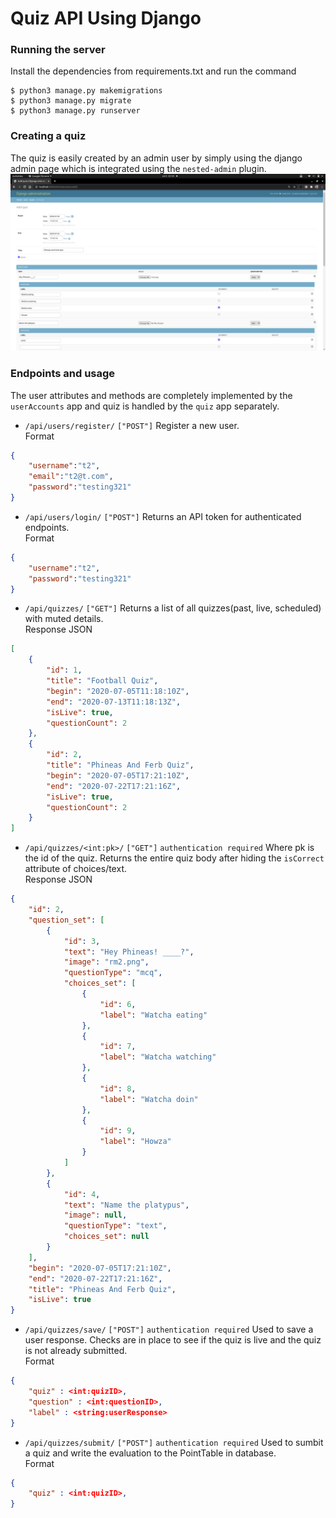 # Quiz API Using Django

### Running the server
Install the dependencies from requirements.txt and run the command
```
$ python3 manage.py makemigrations 
$ python3 manage.py migrate
$ python3 manage.py runserver
```
### Creating a quiz
The quiz is easily created by an admin user by simply using the django admin page which is integrated using the `nested-admin` plugin.
![example](https://github.com/maneeshpm/quizzer/blob/master/image.png?raw=true)

### Endpoints and usage
The user attributes and methods are completely implemented by the `userAccounts` app and quiz is handled by the `quiz` app separately.

- `/api/users/register/`   `["POST"]`  Register a new user.<br>
Format
```json
{
    "username":"t2",
    "email":"t2@t.com",
    "password":"testing321"
}
```
- `/api/users/login/`   `["POST"]`  Returns an API token for authenticated endpoints.<br>
Format
```json
{
    "username":"t2",
    "password":"testing321"
}
```

- `/api/quizzes/`   `["GET"]`  Returns a list of all quizzes(past, live, scheduled) with muted details.<br>
Response JSON
```json
[
    {
        "id": 1,
        "title": "Football Quiz",
        "begin": "2020-07-05T11:18:10Z",
        "end": "2020-07-13T11:18:13Z",
        "isLive": true,
        "questionCount": 2
    },
    {
        "id": 2,
        "title": "Phineas And Ferb Quiz",
        "begin": "2020-07-05T17:21:10Z",
        "end": "2020-07-22T17:21:16Z",
        "isLive": true,
        "questionCount": 2
    }
]
```

- `/api/quizzes/<int:pk>/`   `["GET"]`   `authentication required`  Where pk is the id of the quiz. Returns the entire quiz body after hiding the `isCorrect` attribute of choices/text.<br>
Response JSON
```json
{
    "id": 2,
    "question_set": [
        {
            "id": 3,
            "text": "Hey Phineas! ____?",
            "image": "rm2.png",
            "questionType": "mcq",
            "choices_set": [
                {
                    "id": 6,
                    "label": "Watcha eating"
                },
                {
                    "id": 7,
                    "label": "Watcha watching"
                },
                {
                    "id": 8,
                    "label": "Watcha doin"
                },
                {
                    "id": 9,
                    "label": "Howza"
                }
            ]
        },
        {
            "id": 4,
            "text": "Name the platypus",
            "image": null,
            "questionType": "text",
            "choices_set": null
        }
    ],
    "begin": "2020-07-05T17:21:10Z",
    "end": "2020-07-22T17:21:16Z",
    "title": "Phineas And Ferb Quiz",
    "isLive": true
}
```

- `/api/quizzes/save/`   `["POST"]`  `authentication required`  Used to save a user response. Checks are in place to see if the quiz is live and the quiz is not already submitted.<br>
Format
```json
{
    "quiz" : <int:quizID>,
    "question" : <int:questionID>,
    "label" : <string:userResponse>
}
```

- `/api/quizzes/submit/`   `["POST"]`   `authentication required`   Used to sumbit a quiz and write the evaluation to the PointTable in database.<br>
Format
```json
{
    "quiz" : <int:quizID>,
}
```

